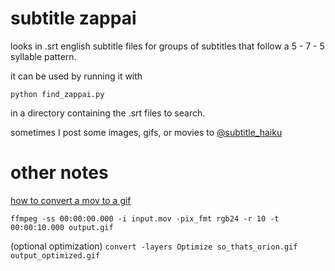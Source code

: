 # subtitle zappai

looks in .srt english subtitle files for groups of subtitles that follow a 5 - 7 - 5 syllable pattern. 

it can be used by running it with 

```python find_zappai.py```

in a directory containing the .srt files to search.

sometimes I post some images, gifs, or movies to [@subtitle_haiku](https://twitter.com/subtitle_haiku)

# other notes

[how to convert a mov to a gif](https://superuser.com/a/436109/745836)

```ffmpeg -ss 00:00:00.000 -i input.mov -pix_fmt rgb24 -r 10 -t 00:00:10.000 output.gif```

(optional optimization)
```convert -layers Optimize so_thats_orion.gif output_optimized.gif```
